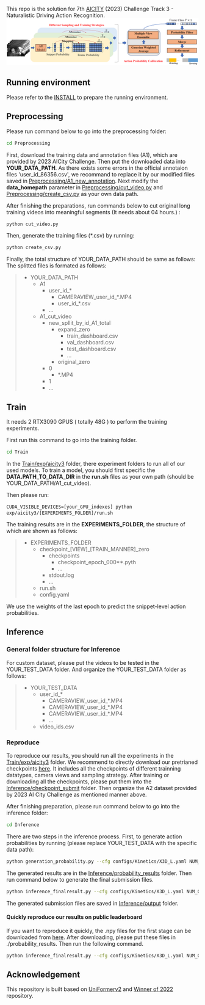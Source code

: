 

This repo is the solution for 7th [AICITY](https://www.aicitychallenge.org/2023-challenge-tracks/) (2023) Challenge Track 3 - Naturalistic Driving Action Recognition.
![framework](framework.png)

## Running environment

Please refer to the [INSTALL](Train/INSTALL.md) to prepare the running environment.

## Preprocessing
Please run command below to go into the preprocessing folder:
```bash
cd Preprocessing
```

<!-- ./X3D_training/data/A1/ -->
<!-- Please note that due to the obvious missing data in 'user_id_86356.csv', we need to add the 'Dashboard_User_id_86356_5', 'Rear_view_user_id_86356_5 ' and 'Right_side_window_user_id_86356_5' in which we decided to populate the label in their corresponding positions with 'Class 1' and change the 'End Timed' in their next line from '0:03:32' to '0:08:32'.
 -->
First, download the training data and annotation files (A1), which are provided by 2023 AICity Challenge. Then put the downloaded data into **YOUR_DATA_PATH**.
As there exists some errors in the official annotaion files 'user_id_86356.csv', we recommand to replace it by our modified files saved in  [Preprocessing/A1_new_annotation](Preprocessing/A1_new_annotation).
Next modify the __data_homepath__ parameter in [Preprocessing/cut_video.py](Preprocessing/cut_video.py#L31) and [Preprocessing/create_csv.py](Preprocessing/create_csv.py#L6) as your own data path.

After finishing the preparations, run commands below to cut original long training videos into meaningful segments (It needs about 04 hours.) <!-- the splitted data can be download [here](www.baidu.com)(for accessable person only)) -->:
```bash
python cut_video.py
```
Then, generate the training files (*.csv) by running:
```bash
python create_csv.py
```
<!-- After executing the above command, the cutted videos is saved in ./X3D_training/data/A1_cut_video/ and the output tarin/val/test.csv is located in ./X3D_training/data/A1_cut_video/train_val_test_csv/ -->
Finally, the total structure of YOUR_DATA_PATH should be same as follows:
The splitted files is formated as follows:
>   * YOUR_DATA_PATH
>     * A1
>       * user_id_*
>         * CAMERAVIEW_user_id_*.MP4
>         * user_id_*.csv
>       * ...
>     * A1_cut_video
>       * new_spllit_by_id_A1_total
>         * expand_zero
>           * train_dashboard.csv
>           * val_dashboard.csv
>           * test_dashboard.csv
>           * ...
>         * original_zero
>       * 0
>         * *.MP4 
>       * 1
>       * ...

## Train
It needs 2 RTX3090 GPUS ( totally 48G ) to perform the training experiments.

First run this command to go into the training folder. 
```bash
cd Train
```
In the [Train/exp/aicity3](Train/exp/aicity3) folder, there experiment folders to run all of our used models.
To train a model, you should first specific the **DATA.PATH_TO_DATA_DIR** in the **run.sh** files as your own path (should be YOUR_DATA_PATH/A1_cut_video).

Then please run:
<!--The structure of PATH_TO_DATA_DIR should be like (It actually is the ):
>   * PATH_TO_DATA_DIR
>     * new_spllit_by_id_A1_total
>       * expand_zero
>         * train_dashboard.csv
>         * val_dashboard.csv
>         * test_dashboard.csv
>         * ...
>       * original_zero
>     * 0
>       * *.MP4 
>     * 1
>     * ...
-->
```
CUDA_VISIBLE_DEVICES=[your_GPU_indexes] python exp/aicity3/[EXPERIMENTS_FOLDER]/run.sh
```
The training results are in the  **EXPERIMENTS_FOLDER**, the structure of which are shown as follows:
>   * EXPERIMENTS_FOLDER
>     * checkpoint_[VIEW]_[TRAIN_MANNER]_zero
>       * checkpoints
>         * checkpoint_epoch_000**.pyth
>         * ...
>       * stdout.log
>       * ...
>     * run.sh
>     * config.yaml

We use the weights of the last epoch to predict the snippet-level action probabilities.


## Inference
### General folder structure for Inference
<!-- The format of inference should be similar with the A2 dataset, which is provided by 2023 AI City Challenge. The format of A2 dataset as follows: -->
For custom dataset, please put the videos to be tested in the YOUR_TEST_DATA folder. And organize the YOUR_TEST_DATA folder as follows:
>   * YOUR_TEST_DATA
>     * user_id_*
>       * CAMERAVIEW_user_id_*.MP4
>       * CAMERAVIEW_user_id_*.MP4
>       * CAMERAVIEW_user_id_*.MP4
>       * ...
>     * video_ids.csv
### Reproduce
To reproduce our results, you should run all the experiments in the [Train/exp/aicity3](Train/exp/aicity3) folder. We recommend to directly download our pretrianed checkpoints [here](https://drive.google.com/drive/folders/1ZqcT_Z3rqEXrTSe3k_WpYpmhHBPAgnCF?usp=share_link). It includes all the checkpoints of different trainning datatypes, camera views and sampling strategy.
After training or downloading all the checkpoints, please put them into the [Inference/checkpoint_submit](Inference/checkpoint_submit) folder.
Then organize the A2 dataset provided by 2023 AI City Challenge as mentioned manner above.

After finishing preparation, please run command below to go into the inference folder:
```bash
cd Inference
```
<!-- First, including action probability calibration result generation and efficient action localization. -->
<!-- Please run the following commands to reproduce our results in sequence. -->
There are two steps in the inference process. First, to generate action probabilities by running (please replace YOUR_TEST_DATA with the specific data path):
```bash
python generation_probability.py --cfg configs/Kinetics/X3D_L.yaml NUM_GPUS 1 TRAIN.ENABLE False DATA.PATH_TO_DATA_DIR [YOUR_TEST_DATA]
```
<!-- The results of the first stage will appear in ./probability_results -->
The generated results are in the [Inference/probability_results](Inference/probability_results) folder. Then run command below to generate the final submission files.
```bash
python inference_finalresult.py --cfg configs/Kinetics/X3D_L.yaml NUM_GPUS 1 TRAIN.ENABLE False DATA.PATH_TO_DATA_DIR [YOUR_TEST_DATA]
```
<!-- DATA.PATH_TO_DATA_DIR: path to Test Dataset (e.g., A2, B) -->
The generated submission files are saved in [Inference/output](Inference/output) folder.

#### Quickly reproduce our results on public leaderboard
If you want to reproduce it quickly, the .npy files for the first stage can be downloaded from [here](https://drive.google.com/drive/folders/1ZqcT_Z3rqEXrTSe3k_WpYpmhHBPAgnCF?usp=share_link). After downloading, please put these files in ./probability_results. Then run the following command.

```bash
python inference_finalresult.py --cfg configs/Kinetics/X3D_L.yaml NUM_GPUS 1 TRAIN.ENABLE False DATA.PATH_TO_DATA_DIR [YOUR_TEST_DATA]
```


## Acknowledgement

This repository is built based on [UniFormerv2](https://github.com/OpenGVLab/UniFormerV2) and [Winner of 2022](https://github.com/VTCC-uTVM) repository.


